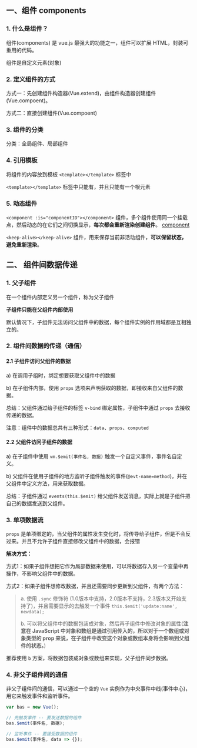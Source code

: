 ## 一、组件 components

### 1. 什么是组件？

组件(components) 是 vue.js 最强大的功能之一，组件可以扩展 HTML，封装可重用的代码。

组件是自定义元素(对象)

### 2. 定义组件的方式

方式一：先创建组件构造器(Vue.extend)，由组件构造器创建组件(Vue.compoent)。

方式二：直接创建组件(Vue.compoent)

### 3. 组件的分类

分类：全局组件、局部组件

### 4. 引用模板

将组件的内容放到模板 `<template></template>` 标签中

`<template></template>` 标签中只能有，并且只能有一个根元素

### 5. 动态组件

`<component :is="componentID"></component>` 组件，多个组件使用同一个挂载点，然后动态的在它们之间切换显示，__每次都会重新渲染创建组件__。 [component](https://cn.vuejs.org/v2/api/#component)

`<keep-alive></keep-alive>` 组件，用来保存当前非活动组件，__可以保留状态，避免重新渲染__。

## 二、 组件间数据传递

### 1. 父子组件

在一个组件内部定义另一个组件，称为父子组件

__子组件只能在父组件内部使用__

默认情况下，子组件无法访问父组件中的数据，每个组件实例的作用域都是互相独立的。

### 2. 组件间数据的传递（通信）

#### 2.1 子组件访问父组件的数据

a) 在调用子组时，绑定想要获取父组件中的数据

b) 在子组件内部，使用 `props` 选项来声明获取的数据，即接收来自父组件的数据。

总结：父组件通过给子组件的标签 `v-bind` 绑定属性，子组件中通过 `props` 去接收传递的数据。

注意：组件中的数据总共有三种形式：`data`、`props`、`computed`

#### 2.2 父组件访问子组件的数据

a) 在子组件中使用 `vm.$emit(事件名, 数据)` 触发一个自定义事件，事件名自定义。

b) 父组件在使用子组件的地方监听子组件触发的事件(`@evt-name=method`)，并在父组件中定义方法，用来获取数据。

总结：子组件通过 `events(this.$emit)` 给父组件发送消息，实际上就是子组件把自己的数据发送到父组件。

### 3. 单项数据流

`props` 是单项绑定的，当父组件的属性发生变化时，将传导给子组件，但是不会反过来。并且不允许子组件直接修改父组件中的数据，会报错

**解决方式：**

方式1：如果子组件想把它作为局部数据来使用，可以将数据存入另一个变量中再操作，不影响父组件中的数据。

方式2：如果子组件想修改数据，并且还需要同步更新到父组件，有两个方法：

> a. 使用 `.sync` 修饰符 (1.0版本中支持，2.0版本不支持，2.3版本又开始支持了)，并且需要显示的去触发一个事件 `this.$emit('update:name', newdata);`
>
> b. 可以将父组件中的数据包装成对象，然后再子组件中修改对象的属性(**注意在 JavaScript 中对象和数组是通过引用传入的，所以对于一个数组或对象类型的 prop 来说，在子组件中改变这个对象或数组本身将会影响到父组件的状态。**)

推荐使用 `b` 方案，将数据包装成对象或数组来实现，父子组件同步数据。

### 4. 非父子组件间的通信

非父子组件间的通信，可以通过一个空的 `Vue` 实例作为中央事件中线(事件中心)，用它来触发事件和监听事件。

```js
var bas = new Vue();

// 先触发事件 -- 要发送数据的组件
bas.$emit(事件名, 数据);

// 监听事件 -- 要接受数据的组件
bas.$emit(事件名, data => {});
```